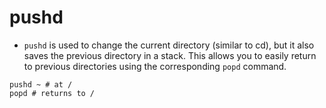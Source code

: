 # pushd

- `pushd` is used to change the current directory (similar to cd), but it also saves the previous directory in a stack. This allows you to easily return to previous directories using the corresponding `popd` command.

```shell
pushd ~ # at /
popd # returns to /
```
